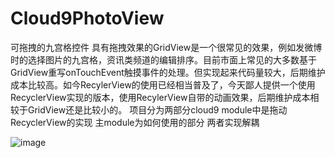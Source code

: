 # Cloud9PhotoView
可拖拽的九宫格控件
具有拖拽效果的GridView是一个很常见的效果，例如发微博时的选择图片的九宫格，资讯类频道的编辑排序。目前市面上常见的大多数基于GridView重写onTouchEvent触摸事件的处理。但实现起来代码量较大，后期维护成本比较高。如今RecylerView的使用已经相当普及了，今天鄙人提供一个使用RecyclerView实现的版本，使用RecylerView自带的动画效果，后期维护成本相较于GridView还是比较小的。
项目分为两部分cloud9 module中是拖动RecyclerView的实现 主module为如何使用的部分 两者实现解耦



![image](https://github.com/jushenziao/Cloud9PhotoView/blob/master/images/QQ20190620.gif)
